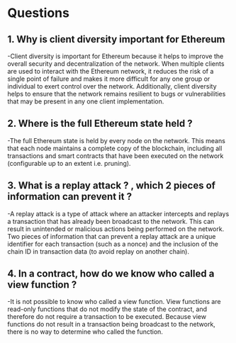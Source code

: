 # Questions

## 1. Why is client diversity important for Ethereum   
-Client diversity is important for Ethereum because it helps to improve the overall security and decentralization of the network. When multiple clients are used to interact with the Ethereum network, it reduces the risk of a single point of failure and makes it more difficult for any one group or individual to exert control over the network. Additionally, client diversity helps to ensure that the network remains resilient to bugs or vulnerabilities that may be present in any one client implementation.

## 2. Where is the full Ethereum state held ?   
-The full Ethereum state is held by every node on the network. This means that each node maintains a complete copy of the blockchain, including all transactions and smart contracts that have been executed on the network (configurable up to an extent i.e. pruning).

## 3. What is a replay attack ? , which 2 pieces of information can prevent it ?   
-A replay attack is a type of attack where an attacker intercepts and replays a transaction that has already been broadcast to the network. This can result in unintended or malicious actions being performed on the network. Two pieces of information that can prevent a replay attack are a unique identifier for each transaction (such as a nonce) and the inclusion of the chain ID in transaction data (to avoid replay on another chain).

## 4. In a contract, how do we know who called a view function ?  
-It is not possible to know who called a view function. View functions are read-only functions that do not modify the state of the contract, and therefore do not require a transaction to be executed. Because view functions do not result in a transaction being broadcast to the network, there is no way to determine who called the function.
